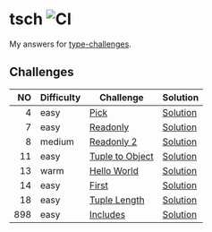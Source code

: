 # tsch ![CI](https://github.com/ishiahirake/tsch/actions/workflows/ci.yml/badge.svg)

My answers for [type-challenges](https://github.com/type-challenges/type-challenges).

## Challenges

|   NO | Difficulty | Challenge                                                           | Solution                                              |
| ---: | ---------- | ------------------------------------------------------------------- | ----------------------------------------------------- |
|    4 | easy       | [Pick](./questions/00004-easy-pick/README.md)                       | [Solution](./solutions/00004-easy-pick.ts)            |
|    7 | easy       | [Readonly](./questions/00007-easy-readonly/README.md)               | [Solution](./solutions/00007-easy-readonly.ts)        |
|    8 | medium     | [Readonly 2](./questions/00008-medium-readonly-2/README.md)         | [Solution](./solutions/00008-medium-readonly-2.ts)    |
|   11 | easy       | [Tuple to Object](./questions/00011-easy-tuple-to-object/README.md) | [Solution](./solutions/00011-easy-tuple-to-object.ts) |
|   13 | warm       | [Hello World](./questions/0013-warm-hello-world/README.md)          | [Solution](./solutions/0013-warm-hello-world.ts)      |
|   14 | easy       | [First](./questions/00014-easy-first/README.md)                     | [Solution](./solutions/00014-easy-first.ts)           |
|   18 | easy       | [Tuple Length](./questions/00018-easy-tuple-length/README.md)       | [Solution](./solutions/00018-easy-tuple-length.ts)    |
|  898 | easy       | [Includes](./questions/00898-easy-includes/README.md)               | [Solution](./solutions/00898-easy-includes.ts)        |
